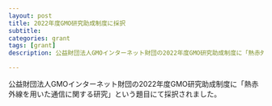 ```yaml
---
layout: post
title: 2022年度GMO研究助成制度に採択
subtitle: 
categories: grant
tags: [grant]
description: 公益財団法人GMOインターネット財団の2022年度GMO研究助成制度に「熱赤外線を用いた通信に関する研究」という題目にて採択されました。

---
```

公益財団法人GMOインターネット財団の2022年度GMO研究助成制度に「熱赤外線を用いた通信に関する研究」という題目にて採択されました。